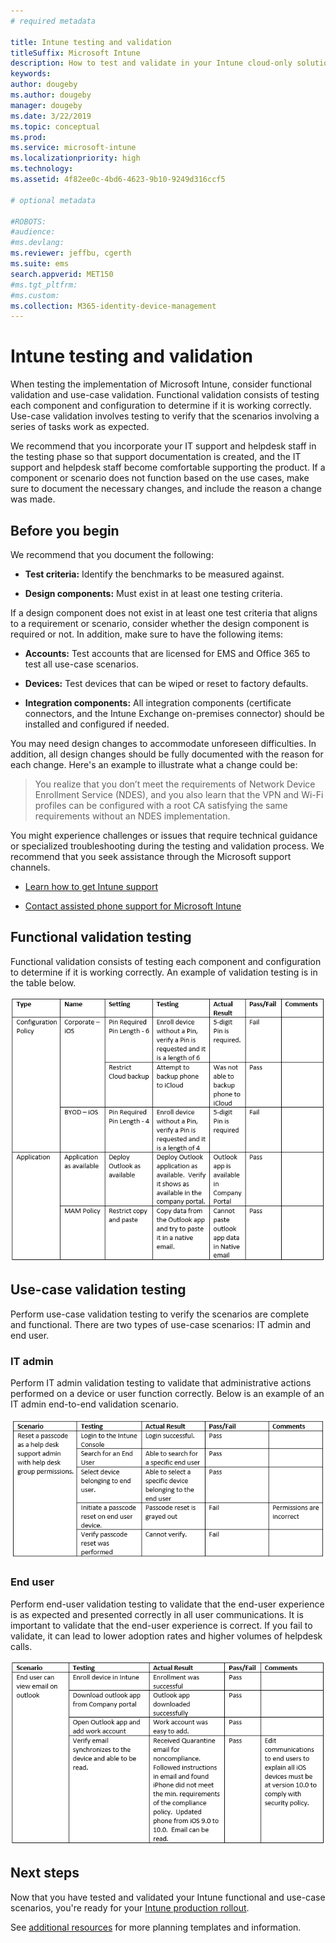 ```yaml
---
# required metadata

title: Intune testing and validation
titleSuffix: Microsoft Intune
description: How to test and validate in your Intune cloud-only solution in your environment.
keywords:
author: dougeby
ms.author: dougeby
manager: dougeby
ms.date: 3/22/2019
ms.topic: conceptual
ms.prod:
ms.service: microsoft-intune
ms.localizationpriority: high
ms.technology:
ms.assetid: 4f82ee0c-4bd6-4623-9b10-9249d316ccf5

# optional metadata

#ROBOTS:
#audience:
#ms.devlang:
ms.reviewer: jeffbu, cgerth
ms.suite: ems
search.appverid: MET150
#ms.tgt_pltfrm:
#ms.custom:
ms.collection: M365-identity-device-management
---
```


# Intune testing and validation

When testing the implementation of Microsoft Intune, consider functional validation and use-case validation. Functional validation consists of testing each component and configuration to determine if it is working correctly. Use-case validation involves testing to verify that the scenarios involving a series of tasks work as expected. 

We recommend that you incorporate your IT support and helpdesk staff in the testing phase so that support documentation is created, and the IT support and helpdesk staff become comfortable supporting the product. If a component or scenario does not function based on the use cases, make sure to document the necessary changes, and include the reason a change was made.

## Before you begin

We recommend that you document the following:

-   **Test criteria:** Identify the benchmarks to be measured against.

-   **Design components:** Must exist in at least one testing criteria.

If a design component does not exist in at least one test criteria that aligns to a requirement or scenario, consider whether the design component is required or not. In addition, make sure to have the following items:

-   **Accounts:** Test accounts that are licensed for EMS and Office 365 to test all use-case scenarios.

-   **Devices:** Test devices that can be wiped or reset to factory defaults.

-   **Integration components:** All integration components (certificate connectors, and the Intune Exchange on-premises connector) should be installed and configured if needed.

You may need design changes to accommodate unforeseen difficulties. In addition, all design changes should be fully documented with the reason for each change. Here's an example to illustrate what a change could be:

<blockquote>You realize that you don’t meet the requirements of Network Device Enrollment Service (NDES), and you also learn that the VPN and Wi-Fi profiles can be configured with a root CA satisfying the same requirements without an NDES implementation.</blockquote>

You might experience challenges or issues that require technical guidance or specialized troubleshooting during the testing and validation process. We recommend that you seek assistance through the Microsoft support channels.

-   [Learn how to get Intune support](get-support.md)

-   [Contact assisted phone support for Microsoft Intune](get-support.md)

## Functional validation testing

Functional validation consists of testing each component and configuration to determine if it is working correctly. An example of validation testing is in the table below.

![Section 9 table 1](./media/section-9-image-1-table.PNG)

## Use-case validation testing

Perform use-case validation testing to verify the scenarios are complete and functional. There are two types of use-case scenarios: IT admin and end user.

### IT admin

Perform IT admin validation testing to validate that administrative actions performed on a device or user function correctly. Below is an example of an IT admin end-to-end validation scenario.

![Section 9 table 2](./media/section-9-image-2-table.PNG)

### End user

Perform end-user validation testing to validate that the end-user experience is as expected and presented correctly in all user communications. It is important to validate that the end-user experience is correct. If you fail to validate, it can lead to lower adoption rates and higher volumes of helpdesk calls.

![Section 9 table 3](./media/section-9-image-3-table.PNG)

## Next steps

Now that you have tested and validated your Intune functional and use-case scenarios, you're ready for your [Intune production rollout](planning-guide-rollout-plan.md).

See [additional resources](planning-guide-resources.md) for more planning templates and information.
